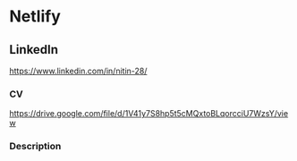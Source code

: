 # Netlify

## LinkedIn
https://www.linkedin.com/in/nitin-28/

### CV

https://drive.google.com/file/d/1V41y7S8hp5t5cMQxtoBLqorcciU7WzsY/view


### Description

